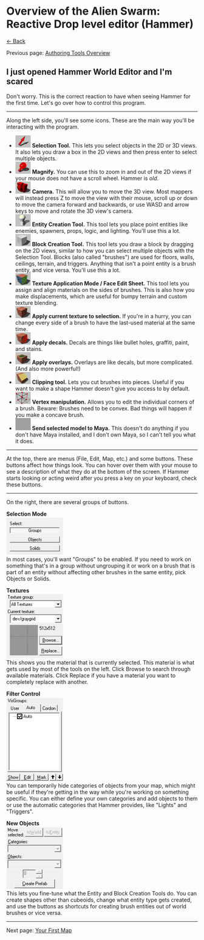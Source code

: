 # Overview of the Alien Swarm: Reactive Drop level editor (Hammer)

[&larr; Back](.)

Previous page: [Authoring Tools Overview](authoring-tools.html)

## I just opened Hammer World Editor and I'm scared

Don't worry. This is the correct reaction to have when seeing Hammer for the first time. Let's go over how to control this program.

---

Along the left side, you'll see some icons. These are the main way you'll be interacting with the program.

- ![A red computer mouse cursor](tool-select.png) **Selection Tool.** This lets you select objects in the 2D or 3D views. It also lets you draw a box in the 2D views and then press enter to select multiple objects.
- ![A red magnifying glass](tool-magnify.png) **Magnify.** You can use this to zoom in and out of the 2D views if your mouse does not have a scroll wheel. Hammer is *old*.
- ![A red compact camera](tool-camera.png) **Camera.** This will allow you to move the 3D view. Most mappers will instead press Z to move the view with their mouse, scroll up or down to move the camera forward and backwards, or use WASD and arrow keys to move and rotate the 3D view's camera.
- ![A white game piece pawn](tool-entity.png) **Entity Creation Tool.** This tool lets you place point entities like enemies, spawners, props, logic, and lighting. You'll use this a lot.
- ![A white cube](tool-block.png) **Block Creation Tool.** This tool lets you draw a block by dragging on the 2D views, similar to how you can select multiple objects with the Selection Tool. Blocks (also called "brushes") are used for floors, walls, ceilings, terrain, and triggers. Anything that isn't a point entity is a brush entity, and vice versa. You'll use this a lot.
- ![A cube with brown, blue, and green sides made of different materials](tool-face.png) **Texture Application Mode / Face Edit Sheet.** This tool lets you assign and align materials on the sides of brushes. This is also how you make displacements, which are useful for bumpy terrain and custom texture blending.
- ![A cube made of bricks](tool-texture.png) **Apply current texture to selection.** If you're in a hurry, you can change every side of a brush to have the last-used material at the same time.
- ![A cube made of bricks with a red bullseye on one side](tool-decal.png) **Apply decals.** Decals are things like bullet holes, graffiti, paint, and stains.
- ![A cube made of bricks with one side painted green](tool-overlay.png) **Apply overlays.** Overlays are like decals, but more complicated. (And also more powerful!)
- ![A cube made of bricks that has been sliced diagonally, revealing the yellow interior](tool-clip.png) **Clipping tool.** Lets you cut brushes into pieces. Useful if you want to make a shape Hammer doesn't give you access to by default.
- ![A wireframe of a cube with red vertices](tool-vertex.png) **Vertex manipulation.** Allows you to edit the individual corners of a brush. Beware: Brushes need to be convex. Bad things will happen if you make a concave brush.
- ![A blank image](tool-maya.png) **Send selected model to Maya.** This doesn't do anything if you don't have Maya installed, and I don't own Maya, so I can't tell you what it does.

---

At the top, there are menus (File, Edit, Map, etc.) and some buttons. These buttons affect how things look. You can hover over them with your mouse to see a description of what they do at the bottom of the screen. If Hammer starts looking or acting weird after you press a key on your keyboard, check these buttons.

---

On the right, there are several groups of buttons.

**Selection Mode**  
![Select: Groups / Objects / Solids](side-select.png)  
In most cases, you'll want "Groups" to be enabled. If you need to work on something that's in a group without ungrouping it or work on a brush that is part of an entity without affecting other brushes in the same entity, pick Objects or Solids.

**Textures**  
![Current Texture / Browse / Replace](side-texture.png)  
This shows you the material that is currently selected. This material is what gets used by most of the tools on the left. Click Browse to search through available materials. Click Replace if you have a material you want to completely replace with another.

**Filter Control**  
![VisGroups: User / Auto / Cordon](side-visgroups.png)  
You can temporarily hide categories of objects from your map, which might be useful if they're getting in the way while you're working on something specific. You can either define your own categories and add objects to them or use the automatic categories that Hammer provides, like "Lights" and "Triggers".

**New Objects**  
![Move Selected to World / to Entity](side-objects.png)  
This lets you fine-tune what the Entity and Block Creation Tools do. You can create shapes other than cubeoids, change what entity type gets created, and use the buttons as shortcuts for creating brush entities out of world brushes or vice versa.

---

Next page: [Your First Map](your-first-map.html)
